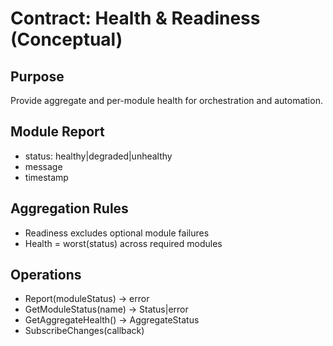 # Contract: Health & Readiness (Conceptual)

## Purpose
Provide aggregate and per-module health for orchestration and automation.

## Module Report
- status: healthy|degraded|unhealthy
- message
- timestamp

## Aggregation Rules
- Readiness excludes optional module failures
- Health = worst(status) across required modules

## Operations
- Report(moduleStatus) → error
- GetModuleStatus(name) → Status|error
- GetAggregateHealth() → AggregateStatus
- SubscribeChanges(callback)
